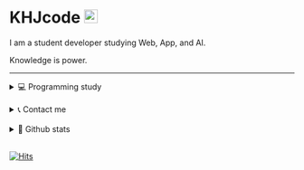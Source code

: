 # KHJcode <img src="https://user-images.githubusercontent.com/1303154/88677602-1635ba80-d120-11ea-84d8-d263ba5fc3c0.gif" width="24px" alt="hi">

I am a student developer studying Web, App, and AI.

Knowledge is power.

---

<details>
<summary>💻 Programming study</summary>

#### Web
+ HTML, CSS, JavaScript
+ TypeScript
+ React, Next.js
+ Node.js, Express.js, Nest.js
+ Apache, Nginx
+ SQL

#### App
+ Ionic, Capacitor
+ React Native, Expo

#### Etc
+ C
+ Python3
+ Arduino
+ Linux

</details>

<br/>

<details>
<summary>📞 Contact me</summary>

<br/>

- to@khjcode.com
- [@khjcode](https://www.instagram.com/khjcode)
- https://open.kakao.com/me/KHJcode

</details>

<br/>

<details>
<summary>🌱 Github stats</summary>

[![KHJcode's github stats](https://github-readme-stats.vercel.app/api?username=KHJcode&show_icons=true&hide_border=true)](https://github.com/KHJcode)

[![Top Langs](https://github-readme-stats.vercel.app/api/top-langs/?username=KHJcode&layout=compact)](https://github.com/KHJcode)

</details>

<br/>

[![Hits](https://hits.seeyoufarm.com/api/count/incr/badge.svg?url=https%3A%2F%2Fgithub.com%2Fkhjcode)](https://hits.seeyoufarm.com)
